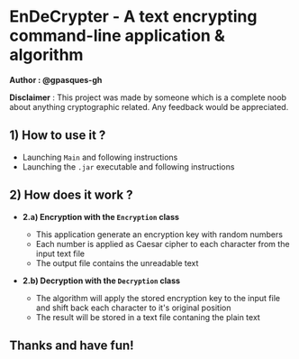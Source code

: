 # EnDeCrypter - A text encrypting command-line application & algorithm

**Author : @gpasques-gh**

**Disclaimer** : This project was made by someone which is a complete noob about anything cryptographic related. Any feedback would be appreciated.

## 1) How to use it ?
- Launching `Main` and following instructions
- Launching the `.jar` executable and following instructions
## 2) How does it work ?
- **2.a) Encryption with the `Encryption` class** 
  - This application generate an encryption key with random numbers
  - Each number is applied as Caesar cipher to each character from the input text file
  - The output file contains the unreadable text

- **2.b) Decryption with the `Decryption` class**
  - The algorithm will apply the stored encryption key to the input file and shift back each character to it's original position
  - The result will be stored in a text file contaning the plain text
## Thanks and have fun!